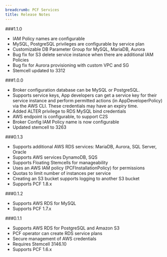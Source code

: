 ```yaml
---
breadcrumb: PCF Services
title: Release Notes
---
```


###1.1.0

* IAM Policy names are configurable
* MySQL, PostgreSQL privileges are configurable by service plan
* Customizable DB Parameter Group for MySQL, MariaDB, Aurora
* Bug fix for S3 delete service instance when there are additional IAM Policies
* Bug fix for Aurora provisioning with custom VPC and SG
* Stemcell updated to 3312

###1.0.0

* Broker configuration database can be MySQL or PostgreSQL. 
* Supports service keys, App developers can get a service key for their service instance and perform permitted actions (in AppDeveloperPolicy) via the AWS CLI. These credentials may have an expiry time.
* Added ALTER privilege to RDS MySQL bind credentials
* AWS endpoint is configurable, to support C2S
* Broker Config IAM Policy name is now configurable
* Updated stemcell to 3263


###0.1.3

* Supports additional AWS RDS services: MariaDB, Aurora, SQL Server, Oracle
* Supports AWS services DynamoDB, SQS
* Supports Floating Stemcells for manageability
* Uses an AWS IAM policy (PCFInstallationPolicy) for permissions
* Quotas to limit number of instances per service
* Creating an S3 bucket supports logging to another S3 bucket
* Supports PCF 1.8.x


###0.1.2


* Supports AWS RDS for MySQL
* Supports PCF 1.7.x


###0.1.1


* Supports AWS RDS for PostgreSQL and Amazon S3
* PCF operator can create RDS service plans
* Secure management of AWS credentials
* Requires Stemcell 3146.10
* Supports PCF 1.6.x


